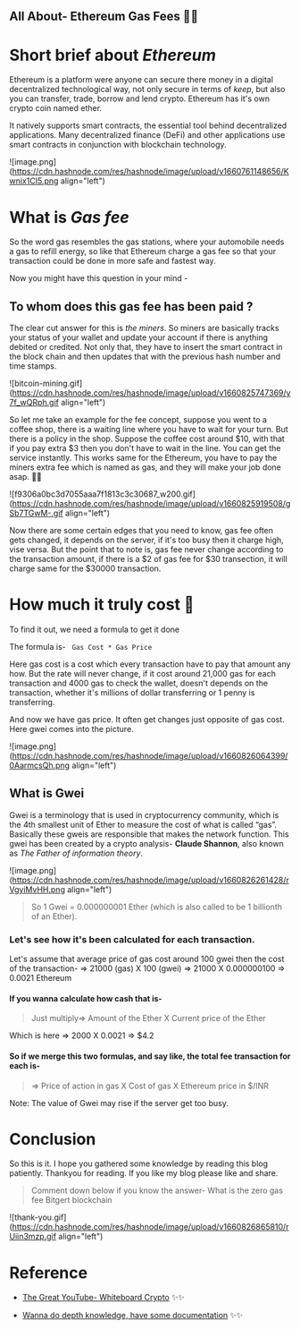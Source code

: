 ## All About-  Ethereum Gas Fees 🚀🚀

# Short brief about *Ethereum*

Ethereum is a platform were anyone can secure there money in a digital decentralized technological way, not only secure in terms of *keep*, but also you can transfer, trade, borrow and lend crypto. Ethereum has it's own crypto coin named ether. 

It natively supports smart contracts, the essential tool behind decentralized applications.
Many decentralized finance (DeFi) and other applications use smart contracts in conjunction with blockchain technology.


![image.png](https://cdn.hashnode.com/res/hashnode/image/upload/v1660761148656/Kwnix1CI5.png align="left")


# What is *Gas fee*

So the word gas resembles the gas stations, where your automobile needs a gas to refill energy, so like that Ethereum charge a gas fee so that your transaction could be done in more safe and fastest way. 

Now you might have this question in your mind -

## To whom does this gas fee has been paid ?

The clear cut answer for this is *the miners*. So miners are basically tracks your status of your wallet and update your account if there is anything debited or credited. Not only that, they have to insert the smart contract in the block chain and then updates that with the previous hash number and time stamps. 




![bitcoin-mining.gif](https://cdn.hashnode.com/res/hashnode/image/upload/v1660825747369/y7f_wQRph.gif align="left")


So let me take an example for the fee concept, suppose you went to a coffee shop, there is a waiting line where you have to wait for your turn. But there is a policy in the shop. Suppose the coffee cost around $10, with that if you pay extra $3 then you don't have to wait in the line. You can get the service instantly. 
This works same for the Ethereum, you have to pay the miners extra fee which is named as gas, and they will make your job done asap. 🚀🚀


![f9306a0bc3d7055aaa7f1813c3c30687_w200.gif](https://cdn.hashnode.com/res/hashnode/image/upload/v1660825919508/gSb7TGwM-.gif align="left")

Now there are some certain edges that you need to know, gas fee often gets changed, it depends on the server, if it's too busy then it charge high, vise versa. 
But the point that to note is, gas fee never change according to the transaction amount, if there is a $2 of gas fee for $30 transection, it will charge  same for the $30000 transaction.

# How much it truly cost 🤑

To find it  out, we need a formula to get it done

The formula is-  ``` Gas Cost * Gas Price```

Here gas cost is a cost which every transaction have to pay that amount any how. But the rate will never change, if it cost around 21,000 gas for each transaction and 4000 gas to check the wallet, doesn't depends on the transaction, whether it's millions of dollar transferring or 1 penny is transferring. 

And now we have gas price. It often get changes just opposite of gas cost. Here gwei comes into the picture. 

![image.png](https://cdn.hashnode.com/res/hashnode/image/upload/v1660826064399/0AarmcsQh.png align="left")

## What is Gwei

Gwei is a terminology that is used in cryptocurrency community, which is the 4th smallest unit of Ether to measure the cost of what is called “gas”. Basically these gweis are responsible that makes the network function. This gwei has been created by a crypto analysis- **Claude Shannon**, also known as *The Father of  information theory*.

![image.png](https://cdn.hashnode.com/res/hashnode/image/upload/v1660826261428/rVgyiMvHH.png align="left")

> So 1 Gwei = 0.000000001 Ether (which is also called to  be 1 billionth of an Ether).

### Let's see how it's been calculated for each transaction. 

Let's assume that average price of gas cost around 100 gwei then the cost of the transaction- 
=> 21000 (gas) X 100 (gwei) 
=> 21000 X 0.000000100 
=> 0.0021 Ethereum

#### If you wanna calculate how cash that is-

> Just multiply=> Amount of the Ether X Current price of the Ether

 Which is here => 2000 X 0.0021
=> $4.2

#### So if we merge this two formulas, and say like, the total fee transaction for each is-

> => Price of action in gas  X  Cost of gas  X  Ethereum price in $/INR

Note: The value of Gwei may rise if the server get too busy. 

# Conclusion 

So this is it. I hope you gathered some knowledge by reading this blog patiently. 
Thankyou for reading. If you like my blog please like and share.

> Comment down below if you know the answer- What is the zero gas fee Bitgert blockchain


![thank-you.gif](https://cdn.hashnode.com/res/hashnode/image/upload/v1660826865810/rUiin3mzp.gif align="left")

# Reference

-  [The Great YouTube- Whiteboard Crypto](https://www.youtube.com/watch?v=3ehaSqwUZ0s&t=184s) ✨✨

-  [Wanna do depth knowledge, have some documentation](https://medium.com/geekculture/what-is-gwei-ethereum-gas-explained-c766330c2250) ✨✨




























